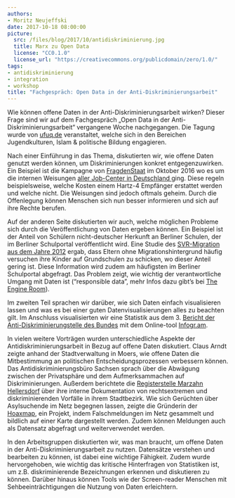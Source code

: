 ```yaml
---
authors: 
- Moritz Neujeffski
date: 2017-10-18 08:00:00
picture:
  src: /files/blog/2017/10/antidiskriminierung.jpg
  title: Marx zu Open Data
  license: "CC0.1.0"
  license_url: "https://creativecommons.org/publicdomain/zero/1.0/"
tags:
- antidiskriminierung
- integration
- workshop
title: "Fachgespräch: Open Data in der Anti-Diskriminierungsarbeit"
---
```


Wie können offene Daten in der Anti-Diskriminierungsarbeit wirken? Dieser Frage sind wir auf dem Fachgespräch „Open Data in der Anti-Diskriminierungsarbeit“ vergangene Woche nachgegangen. Die Tagung wurde von [ufuq.de](http://www.ufuq.de/) veranstaltet, welche sich in den Bereichen Jugendkulturen, Islam & politische Bildung engagieren.
 
Nach einer Einführung in das Thema, diskutierten wir, wie offene Daten genutzt werden können, um Diskriminierungen konkret entgegenzuwirken. Ein Beispiel ist die Kampagne von [FragdenStaat](https://fragdenstaat.de/) im Oktober 2016  wo es um die internen Weisungen [aller Job-Center in Deutschland ](https://correctiv.org/recherchen/arbeit/artikel/2016/10/19/mehr-transparenz-fuer-jobcenter/) ging. Diese regeln beispielsweise, welche Kosten einem Hartz-4 Empfänger erstattet werden und welche nicht. Die Weisungen sind jedoch oftmals geheim. Durch die Offenlegung können Menschen sich nun besser informieren und sich auf ihre Rechte berufen. 
 
Auf der anderen Seite diskutierten wir auch, welche möglichen Probleme sich durch die Veröffentlichung von Daten ergeben können. Ein Beispiel ist der Anteil von Schülern nicht-deutscher Herkunft an Berliner Schulen, der im Berliner Schulportal veröffentlicht wird. Eine Studie des [SVR-Migration aus dem Jahre 2012](https://www.svr-migration.de/presse/presse-forschung/segregation-an-grundschulen-elterliche-schulwahl-verschaerft-trennung-von-kindern-nach-herkunft/) ergab, dass Eltern ohne Migrationshintergrund häufig versuchen ihre Kinder auf Grundschulen zu schicken, wo dieser Anteil gering ist. Diese Information wird zudem am häufigsten im Berliner Schulportal abgefragt. Das Problem zeigt, wie wichtig der verantwortliche Umgang mit Daten ist (“responsible data”, mehr Infos dazu gibt’s bei [The Engine Room](https://www.theengineroom.org/responsible-data/)).

Im zweiten Teil sprachen wir darüber, wie sich Daten einfach visualisieren lassen und was es bei einer guten Datenvisualisierungen alles zu beachten gilt. Im Anschluss visualisierten wir eine Statistik aus dem 3. [Bericht der Anti-Diskriminierungstelle des Bundes](http://www.antidiskriminierungsstelle.de/SharedDocs/Downloads/DE/publikationen/BT_Bericht/Gemeinsamer_Bericht_dritter_2017.html) mit dem Online-tool [Infogr.am](https://infogram.com).

In vielen weitere Vorträgen wurden unterschiedliche Aspekte der Antidiskriminierungsarbeit in Bezug auf offene Daten diskutiert. Claus Arndt zeigte anhand der Stadtverwaltung in Moers, wie offene Daten die Mitbestimmung an politischen Entscheidungsprozessen verbessern können. Das Antidiskriminierungsbüro Sachsen sprach über die Abwägung zwischen der Privatsphäre und dem Aufmerksammachen auf Diskriminierungen. Außerdem berichtete die [Registerstelle Marzahn Hellersdorf](http://berliner-register.de/chronik/marzahn-hellersdorf) über ihre interne Dokumentation von rechtsextremen und diskriminierenden Vorfälle in ihrem Stadtbezirk. Wie sich Gerüchten über Asylsuchende im Netz begegnen lassen, zeigte die Gründerin der [Hoaxmap](http://hoaxmap.org/index.html), ein Projekt, indem Falschmeldungen im Netz gesammelt und bildlich auf einer Karte dargestellt werden. Zudem können Meldungen auch als Datensatz abgefragt und weiterverwendet werden.

In den Arbeitsgruppen diskutierten wir, was man braucht, um offene Daten in der Anti-Diskriminierungsarbeit zu nutzen. Datensätze verstehen und bearbeiten zu können, ist dabei eine wichtige Fähigkeit. Zudem wurde hervorgehoben, wie wichtig das kritische Hinterfragen von Statistiken ist, um z.B. diskriminierende Bezeichnungen erkennen und diskutieren zu können. Darüber hinaus können Tools wie der Screen-reader Menschen mit Sehbeeinträchtigungen die Nutzung von Daten erleichtern.

